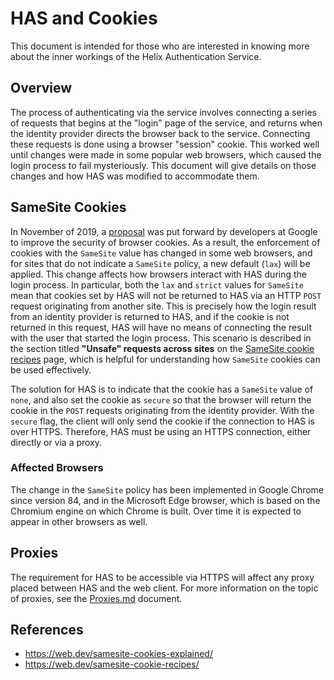 # HAS and Cookies

This document is intended for those who are interested in knowing more about the inner workings of the Helix Authentication Service.

## Overview

The process of authenticating via the service involves connecting a series of requests that begins at the "login" page of the service, and returns when the identity provider directs the browser back to the service. Connecting these requests is done using a browser "session" cookie. This worked well until changes were made in some popular web browsers, which caused the login process to fail mysteriously. This document will give details on those changes and how HAS was modified to accommodate them.

## SameSite Cookies

In November of 2019, a [proposal](https://tools.ietf.org/html/draft-west-cookie-incrementalism-00) was put forward by developers at Google to improve the security of browser cookies. As a result, the enforcement of cookies with the `SameSite` value has changed in some web browsers, and for sites that do not indicate a `SameSite` policy, a new default (`lax`) will be applied. This change affects how browsers interact with HAS during the login process. In particular, both the `lax` and `strict` values for `SameSite` mean that cookies set by HAS will not be returned to HAS via an HTTP `POST` request originating from another site. This is precisely how the login result from an identity provider is returned to HAS, and if the cookie is not returned in this request, HAS will have no means of connecting the result with the user that started the login process. This scenario is described in the section titled **"Unsafe" requests across sites** on the [SameSite cookie recipes](https://web.dev/samesite-cookie-recipes/) page, which is helpful for understanding how `SameSite` cookies can be used effectively.

The solution for HAS is to indicate that the cookie has a `SameSite` value of `none`, and also set the cookie as `secure` so that the browser will return the cookie in the `POST` requests originating from the identity provider. With the `secure` flag, the client will only send the cookie if the connection to HAS is over HTTPS. Therefore, HAS must be using an HTTPS connection, either directly or via a proxy.

### Affected Browsers

The change in the `SameSite` policy has been implemented in Google Chrome since version 84, and in the Microsoft Edge browser, which is based on the Chromium engine on which Chrome is built. Over time it is expected to appear in other browsers as well.

## Proxies

The requirement for HAS to be accessible via HTTPS will affect any proxy placed between HAS and the web client. For more information on the topic of proxies, see the [Proxies.md](./Proxies.md) document.

## References

* https://web.dev/samesite-cookies-explained/
* https://web.dev/samesite-cookie-recipes/
